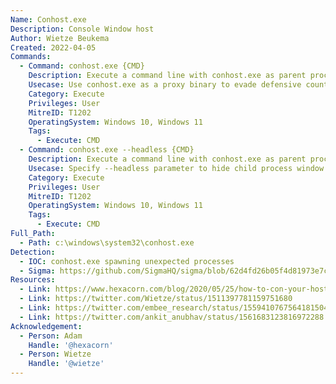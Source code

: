```yaml
---
Name: Conhost.exe
Description: Console Window host
Author: Wietze Beukema
Created: 2022-04-05
Commands:
  - Command: conhost.exe {CMD}
    Description: Execute a command line with conhost.exe as parent process
    Usecase: Use conhost.exe as a proxy binary to evade defensive counter-measures
    Category: Execute
    Privileges: User
    MitreID: T1202
    OperatingSystem: Windows 10, Windows 11
    Tags:
      - Execute: CMD
  - Command: conhost.exe --headless {CMD}
    Description: Execute a command line with conhost.exe as parent process
    Usecase: Specify --headless parameter to hide child process window (if applicable)
    Category: Execute
    Privileges: User
    MitreID: T1202
    OperatingSystem: Windows 10, Windows 11
    Tags:
      - Execute: CMD
Full_Path:
  - Path: c:\windows\system32\conhost.exe
Detection:
  - IOC: conhost.exe spawning unexpected processes
  - Sigma: https://github.com/SigmaHQ/sigma/blob/62d4fd26b05f4d81973e7c8e80d7c1a0c6a29d0e/rules/windows/process_creation/proc_creation_win_conhost_susp_child_process.yml
Resources:
  - Link: https://www.hexacorn.com/blog/2020/05/25/how-to-con-your-host/
  - Link: https://twitter.com/Wietze/status/1511397781159751680
  - Link: https://twitter.com/embee_research/status/1559410767564181504
  - Link: https://twitter.com/ankit_anubhav/status/1561683123816972288
Acknowledgement:
  - Person: Adam
    Handle: '@hexacorn'
  - Person: Wietze
    Handle: '@wietze'
---
```

